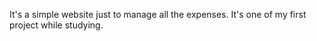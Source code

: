 It's a simple website just to manage all the expenses. It's one of my first project while studying.
